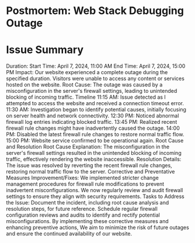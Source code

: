 # Postmortem: Web Stack Debugging Outage
# Issue Summary
Duration:
Start Time: April 7, 2024, 11:00 AM
End Time: April 7, 2024, 15:00 PM
Impact:
Our website experienced a complete outage during the specified duration. Visitors were unable to access any content or services hosted on the website.
Root Cause:
The outage was caused by a misconfiguration in the server's firewall settings, leading to unintended blocking of incoming traffic.
Timeline
11:15 AM:
Issue detected as I attempted to access the website and received a connection timeout error.
11:30 AM:
Investigation began to identify potential causes, initially focusing on server health and network connectivity.
12:30 PM:
Noticed abnormal firewall log entries indicating blocked traffic.
13:45 PM:
Realized recent firewall rule changes might have inadvertently caused the outage.
14:00 PM:
Disabled the latest firewall rule changes to restore normal traffic flow.
15:00 PM:
Website service confirmed to be operational again.
Root Cause and Resolution
Root Cause Explanation:
The misconfiguration in the server's firewall settings resulted in the unintended blocking of incoming traffic, effectively rendering the website inaccessible.
Resolution Details:
The issue was resolved by reverting the recent firewall rule changes, restoring normal traffic flow to the server.
Corrective and Preventative Measures
Improvement/Fixes:
We implemented stricter change management procedures for firewall rule modifications to prevent inadvertent misconfigurations.
We now regularly review and audit firewall settings to ensure they align with security requirements.
Tasks to Address the Issue:
Document the incident, including root cause analysis and resolution steps, for future reference.
Schedule regular firewall configuration reviews and audits to identify and rectify potential misconfigurations.
By implementing these corrective measures and enhancing preventive actions, We aim to minimize the risk of future outages and ensure the continued availability of our website.
